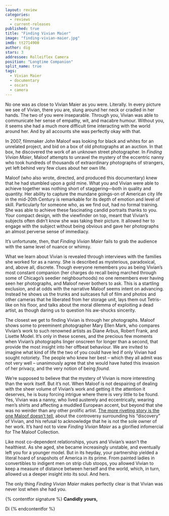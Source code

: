 ```yaml
---
layout: review
categories: 
  - reviews
  - current-releases
published: true
title: "Finding Vivian Maier"
image: "finding-vivian-maier.jpg"
imdb: tt2714900
author: dig
stars: 3
addressee: Rolleiflex Camera
position: "Longtime Companion"
split_name: true
tags: 
  - Vivian Maier
  - documentary
  - oscars
  - camera
---
```


No one was as close to Vivian Maier as you were. Literally. In every picture we see of Vivian, there you are, slung around her neck or cradled in her hands. The two of you were inseparable. Through you, Vivian was able to communicate her sense of empathy, wit, and macabre humour. Without you, it seems she had a much more difficult time interacting with the world around her. And by all accounts she was perfectly okay with that.

In 2007, filmmaker John Maloof was looking for black and whites for an unrelated project, and bid on a box of old photographs at an auction. In that box, he discovered the work of an unknown street photographer. In _Finding Vivian Maier_, Maloof attempts to unravel the mystery of the eccentric nanny who took hundreds of thousands of extraordinary photographs of strangers, yet left behind very few clues about her own life. 

Maloof (who also wrote, directed, and produced this documentary) knew that he had stumbled upon a gold mine. What you and Vivian were able to achieve together was nothing short of staggering—both in quality and quantity. Her ability to capture the mundane goings-on of American city life in the mid-20th Century is remarkable for its depth of emotion and level of skill. Particularly for someone who, as we find out, had no formal training. She was able to achieve these fascinating candid portraits thanks to you. Your compact design, with the viewfinder on top, meant that Vivian’s subjects often didn’t know she was taking their picture. It allowed her to engage with the subject without being obvious and gave her photographs an almost perverse sense of immediacy. 

It’s unfortunate, then, that _Finding Vivian Maier_ fails to grab the audience with the same level of nuance or whimsy.

What we learn about Vivian is revealed through interviews with the families she worked for as a nanny. She is described as mysterious, paradoxical, and, above all, discrete. Though everyone remembers you as being Vivian’s most constant companion (her charges do recall being marched through some of Chicago’s seedier neighbourhoods) no one remembers ever having seen her photographs, and Maloof never bothers to ask. This is a startling exclusion, and at odds with the narrative Maloof seems intent on advancing. Instead he shows us the trunks and suitcases full of film and photos and other cameras that he liberated from her storage unit, lays them out Tetris-like on his floor, and talks about the moral dilemma of exploiting a dead artist, as though daring us to question his aw-shucks sincerity. 

The closest we get to finding Vivian is through her photographs. Maloof shows some to preeminent photographer Mary Ellen Mark, who compares Vivian’s work to such renowned artists as Diane Arbus, Robert Frank, and Lisette Model. It’s only in these scenes, and the precious few moments when Vivian’s photographs linger onscreen for longer than a second, that provide the most insight into her offbeat behaviour. We are invited to imagine what kind of life the two of you could have led if only Vivian had sought notoriety. The people who knew her best – which they all admit was not very well – unanimously agree that she would have hated this invasion of her privacy, and the very notion of being _found._ 

We’re supposed to believe that the mystery of Vivian is more interesting than the work itself. But it’s not. When Maloof is not despairing of dealing with the sheer volume of Vivian’s work and getting it the attention it deserves, he is busy forcing intrigue where there is very little to be found. Yes, Vivian was a nanny, who lived austerely and eccentrically, wearing men’s shirts and affecting a muddled European accent, but beyond that she was no weirder than any other prolific artist. [The more riveting story is the one Maloof doesn’t tell](http://www.independent.co.uk/arts-entertainment/art/news/row-between-collectors-over-discovery-of-works-by-american-photographer-vivian-maier-as-new-documentary-is-released-9615697.html), about the controversy surrounding his “discovery” of Vivian, and his refusal to acknowledge that he is not the sole owner of her work. It’s hard not to view _Finding Vivian Maier_ as a glorified infomercial for The Maloof Collection. 

Like most co-dependent relationships, yours and Vivian’s wasn’t the healthiest. As she aged, she became increasingly unstable, and eventually left you for a younger model. But in its heyday, your partnership yielded a literal hoard of snapshots of America in its prime. From painted ladies in convertibles to indigent men on strip club stoops, you allowed Vivian to keep a measure of distance between herself and the world, which, in turn, allowed us a deeper insight into its soul. And hers.

The only thing _Finding Vivian Maier_ makes perfectly clear is that Vivian was never lost when she had you.

{% contentfor signature %}
**Candidly yours,**

Di
{% endcontentfor %}